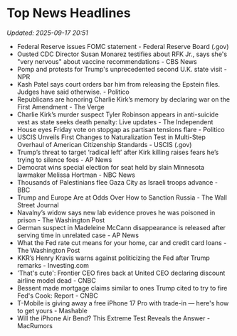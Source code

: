 # Top News Headlines

_Updated: 2025-09-17 20:51_

- Federal Reserve issues FOMC statement - Federal Reserve Board (.gov)
- Ousted CDC Director Susan Monarez testifies about RFK Jr., says she's "very nervous" about vaccine recommendations - CBS News
- Pomp and protests for Trump's unprecedented second U.K. state visit - NPR
- Kash Patel says court orders bar him from releasing the Epstein files. Judges have said otherwise. - Politico
- Republicans are honoring Charlie Kirk’s memory by declaring war on the First Amendment - The Verge
- Charlie Kirk’s murder suspect Tyler Robinson appears in anti-suicide vest as state seeks death penalty: Live updates - The Independent
- House eyes Friday vote on stopgap as partisan tensions flare - Politico
- USCIS Unveils First Changes to Naturalization Test in Multi-Step Overhaul of American Citizenship Standards - USCIS (.gov)
- Trump’s threat to target ‘radical left’ after Kirk killing raises fears he’s trying to silence foes - AP News
- Democrat wins special election for seat held by slain Minnesota lawmaker Melissa Hortman - NBC News
- Thousands of Palestinians flee Gaza City as Israeli troops advance - BBC
- Trump and Europe Are at Odds Over How to Sanction Russia - The Wall Street Journal
- Navalny’s widow says new lab evidence proves he was poisoned in prison - The Washington Post
- German suspect in Madeleine McCann disappearance is released after serving time in unrelated case - AP News
- What the Fed rate cut means for your home, car and credit card loans - The Washington Post
- KKR’s Henry Kravis warns against politicizing the Fed after Trump remarks - Investing.com
- 'That's cute': Frontier CEO fires back at United CEO declaring discount airline model dead - CNBC
- Bessent made mortgage claims similar to ones Trump cited to try to fire Fed's Cook: Report - CNBC
- T-Mobile is giving away a free iPhone 17 Pro with trade-in — here's how to get yours - Mashable
- Will the iPhone Air Bend? This Extreme Test Reveals the Answer - MacRumors